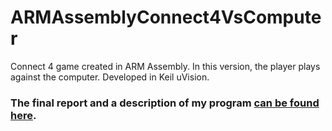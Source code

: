 # ARMAssemblyConnect4VsComputer
Connect 4 game created in ARM Assembly. In this version, the player plays against the computer. Developed in Keil uVision.

### The final report and a description of my program [can be found here](../master/SUBMISSION_REPORT.pdf).
